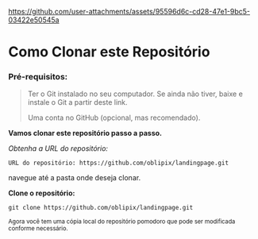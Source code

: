



https://github.com/user-attachments/assets/95596d6c-cd28-47e1-9bc5-03422e50545a
















# Como Clonar este Repositório

>
### Pré-requisitos:


> Ter o Git instalado no seu computador.
> Se ainda não tiver, baixe e instale o Git a partir deste link.
>
> Uma conta no GitHub (opcional, mas recomendado).



**Vamos clonar este repositório passo a passo.**

_Obtenha a URL do repositório:_

`URL do repositório: https://github.com/oblipix/landingpage.git`

navegue até a pasta onde deseja clonar.


**Clone o repositório:**

`git clone https://github.com/oblipix/landingpage.git`


<sub> Agora você tem uma cópia local do repositório pomodoro que pode ser modificada conforme necessário. </sub>





